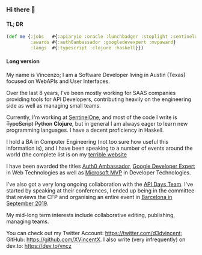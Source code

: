 ### Hi there 👋

#### TL; DR

```clojure
(def me {:jobs   #{:apiaryio :oracle :lunchbadger :stoplight :sentinelone}
         :awards #{:auth0ambassador :googledevexpert :mvpaward}
         :langs  #{:typescript :clojure :haskell}})
```

#### Long version

My name is Vincenzo; I am a Software Developer living in Austin (Texas) focused on WebAPIs and User Interfaces. 

Over the last 8 years, I've been mostly working for SAAS companies providing tools for API Developers, contributing heavily on the engineering side as well as managing small teams.

Currently, I'm working at [SentinelOne](https://sentinelone.com), and most of the code I write is ~~TypeScript~~ ~~Python~~ **Clojure**, but in general I am always eager to learn new programming languages. I have a decent proficiency in Haskell.

I hold a BA in Computer Engineering (not too sure how useful this information is), and I have been speaking to a number of events around the world (the complete list is on my [terrible website](https://vncz.codes/talks)

I have been awarded the titles [Auth0 Ambassador](https://auth0.com/blog/authors/vincenzo-chianese/), [Google Developer Expert](https://developers.google.com/community/experts/directory/profile/profile-vincenzo-chianese) in Web Technologies as well as [Microsoft MVP](https://mvp.microsoft.com/en-us/PublicProfile/5003614?fullName=Vincenzo%20Chianese) in Developer Technologies.

I've also got a very long ongoing collaboration with the [API Days Team](https://apidays.co/meet-the-team). I've started by speaking at their conferences, I ended up being in the committee that reviews the CFP and organising an entire event in [Barcelona in September 2019](https://www.youtube.com/watch?v=6NLXKhpv8I8&t=380s).

My mid-long term interests include collaborative editing, publishing, managing teams.

You can check out my Twitter Account: https://twitter.com/d3dvincent; GitHub: https://github.com/XVincentX. I also write (very infrequently) on dev.to: https://dev.to/vncz
